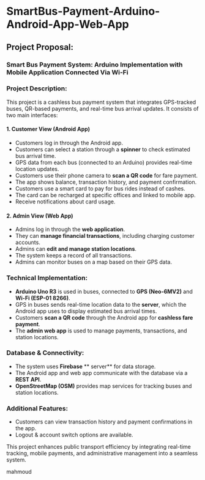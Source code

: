 # SmartBus-Payment-Arduino-Android-App-Web-App

## Project Proposal:

### Smart Bus Payment System: Arduino Implementation with Mobile Application Connected Via Wi-Fi

### Project Description:

This project is a cashless bus payment system that integrates GPS-tracked buses, QR-based payments, and real-time bus arrival updates. It consists of two main interfaces:

#### 1. Customer View (Android App)

- Customers log in through the Android app.
- Customers can select a station through a **spinner** to check estimated bus arrival time.
- GPS data from each bus (connected to an Arduino) provides real-time location updates.
- Customers use their phone camera to **scan a QR code** for fare payment.
- The app shows balance, transaction history, and payment confirmation.
- Customers use a smart card to pay for bus rides instead of cashes.
- The card can be recharged at specific offices and linked to mobile app.
- Receive notifications about card usage.

#### 2. Admin View (Web App)

- Admins log in through the **web application**.
- They can **manage financial transactions**, including charging customer accounts.
- Admins can **edit and manage station locations**.
- The system keeps a record of all transactions.
- Admins can monitor buses on a map based on their GPS data.

### Technical Implementation:

- **Arduino Uno R3** is used in buses, connected to **GPS (Neo-6MV2)** and **Wi-Fi (ESP-01 8266)**.
- GPS in buses sends real-time location data to the **server**, which the Android app uses to display estimated bus arrival times.
- Customers **scan a QR code** through the Android app for **cashless fare payment**.
- The **admin web app** is used to manage payments, transactions, and station locations.

### Database & Connectivity:

- The system uses **Firebase** \*\* server\*\* for data storage.
- The Android app and web app communicate with the database via a **REST API**.
- **OpenStreetMap (OSM)** provides map services for tracking buses and station locations.

### Additional Features:

- Customers can view transaction history and payment confirmations in the app.
- Logout & account switch options are available.

This project enhances public transport efficiency by integrating real-time tracking, mobile payments, and administrative management into a seamless system.

mahmoud
